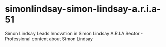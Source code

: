 # simonlindsay-simon-lindsay-a.r.i.a-51
Simon Lindsay Leads Innovation in Simon Lindsay A.R.I.A Sector - Professional content about Simon Lindsay
